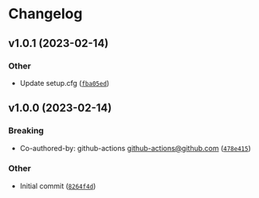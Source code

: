 # Changelog

<!--next-version-placeholder-->

## v1.0.1 (2023-02-14)
### Other
* Update setup.cfg ([`fba05ed`](https://github.com/WIPACrepo/mqclient-deprecated/commit/fba05eda791bdc56f17817d0f17aa4387b235b28))

## v1.0.0 (2023-02-14)
### Breaking
* Co-authored-by: github-actions <github-actions@github.com> ([`478e415`](https://github.com/WIPACrepo/mqclient-deprecated/commit/478e41508862746d31e6c077769c8069d0dc26fd))

### Other
* Initial commit ([`8264f4d`](https://github.com/WIPACrepo/mqclient-deprecated/commit/8264f4d26ae92c564a3a127de0a424f6e8f59c5e))
